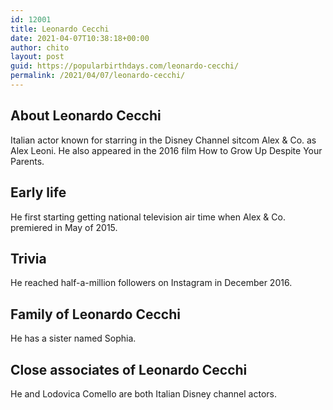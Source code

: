 ```yaml
---
id: 12001
title: Leonardo Cecchi
date: 2021-04-07T10:38:18+00:00
author: chito
layout: post
guid: https://popularbirthdays.com/leonardo-cecchi/
permalink: /2021/04/07/leonardo-cecchi/
---
```

<!--Content-->


          
          
## About Leonardo Cecchi



  Italian actor known for starring in the Disney Channel sitcom Alex & Co. as Alex Leoni. He also appeared in the 2016 film How to Grow Up Despite Your Parents. 

                
                
## Early life



  He first starting getting national television air time when Alex & Co. premiered in May of 2015.

                
                
## Trivia



  He reached half-a-million followers on Instagram in December 2016. 

                
                
## Family of Leonardo Cecchi



  He has a sister named Sophia.

                
                
## Close associates of Leonardo Cecchi



  He and Lodovica Comello are both Italian Disney channel actors.

          
          